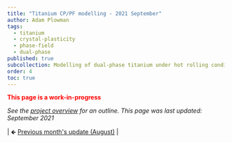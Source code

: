 ```yaml
---
title: "Titanium CP/PF modelling - 2021 September"
author: Adam Plowman
tags:
  - titanium
  - crystal-plasticity
  - phase-field
  - dual-phase
published: true
subcollection: Modelling of dual-phase titanium under hot rolling conditions
order: 4
toc: true
---
```


**<span style="color:red">This page is a work-in-progress</span>**

*See the [project overview](/wiki/blog/ti-cp-pf-overview) for an outline. This page was last updated: September 2021*

| 🡸 [Previous month's update (August)](/wiki/blog/ti-cp-pf-2021-08) |
